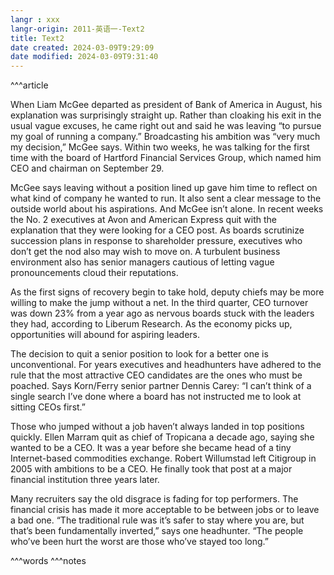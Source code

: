 ```yaml
---
langr : xxx
langr-origin: 2011-英语一-Text2
title: Text2
date created: 2024-03-09T9:29:09
date modified: 2024-03-09T9:31:40
---
```


^^^article

When Liam McGee departed as president of Bank of America in August, his explanation was surprisingly straight up. Rather than cloaking his exit in the usual vague excuses, he came right out and said he was leaving “to pursue my goal of running a company.” Broadcasting his ambition was “very much my decision,” McGee says. Within two weeks, he was talking for the first time with the board of Hartford Financial Services Group, which named him CEO and chairman on September 29.

McGee says leaving without a position lined up gave him time to reflect on what kind of company he wanted to run. It also sent a clear message to the outside world about his aspirations. And McGee isn’t alone. In recent weeks the No. 2 executives at Avon and American Express quit with the explanation that they were looking for a CEO post. As boards scrutinize succession plans in response to shareholder pressure, executives who don’t get the nod also may wish to move on. A turbulent business environment also has senior managers cautious of letting vague pronouncements cloud their reputations.

As the first signs of recovery begin to take hold, deputy chiefs may be more willing to make the jump without a net. In the third quarter, CEO turnover was down 23% from a year ago as nervous boards stuck with the leaders they had, according to Liberum Research. As the economy picks up, opportunities will abound for aspiring leaders.

The decision to quit a senior position to look for a better one is unconventional. For years executives and headhunters have adhered to the rule that the most attractive CEO candidates are the ones who must be poached. Says Korn/Ferry senior partner Dennis Carey: “I can’t think of a single search I’ve done where a board has not instructed me to look at sitting CEOs first.”

Those who jumped without a job haven’t always landed in top positions quickly. Ellen Marram quit as chief of Tropicana a decade ago, saying she wanted to be a CEO. It was a year before she became head of a tiny Internet-based commodities exchange. Robert Willumstad left Citigroup in 2005 with ambitions to be a CEO. He finally took that post at a major financial institution three years later.

Many recruiters say the old disgrace is fading for top performers. The financial crisis has made it more acceptable to be between jobs or to leave a bad one. “The traditional rule was it’s safer to stay where you are, but that’s been fundamentally inverted,” says one headhunter. “The people who’ve been hurt the worst are those who’ve stayed too long.”




^^^words
^^^notes
